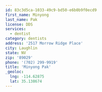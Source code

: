 ```yaml
---
id: 83c3d5ca-1033-49c9-bd50-e6b0b9f0ecd9
first_name: Minyong
last_name: Pak
license: DDS
services:
  - dentist
category: dentists
address: '2517 Morrow Ridge Place'
city: Laughlin
state: NV
zip: '89029'
phone: '(702) 299-9919'
title: 'Minyong Pak'
_geoloc:
  lng: -114.62875
  lat: 35.138674
---
```

